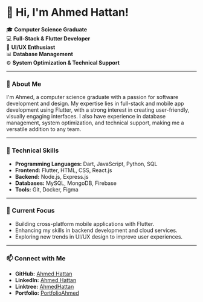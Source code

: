# 👋 Hi, I'm Ahmed Hattan!

🎓 **Computer Science Graduate**  
💻 **Full-Stack & Flutter Developer**  
🎨 **UI/UX Enthusiast**  
📊 **Database Management**  
⚙️ **System Optimization & Technical Support**

---

### 🌟 About Me

I'm Ahmed, a computer science graduate with a passion for software development and design. My expertise lies in full-stack and mobile app development using Flutter, with a strong interest in creating user-friendly, visually engaging interfaces. I also have experience in database management, system optimization, and technical support, making me a versatile addition to any team.

---

### 🔧 Technical Skills

- **Programming Languages:** Dart, JavaScript, Python, SQL
- **Frontend:** Flutter, HTML, CSS, React.js
- **Backend:** Node.js, Express.js
- **Databases:** MySQL, MongoDB, Firebase
- **Tools:** Git, Docker, Figma

---

### 🚀 Current Focus

- Building cross-platform mobile applications with Flutter.
- Enhancing my skills in backend development and cloud services.
- Exploring new trends in UI/UX design to improve user experiences.

---

### 📫 Connect with Me

- **GitHub:** [Ahmed Hattan](https://github.com/Ahmed-Hattan-2285)
- **LinkedIn:** [Ahmed Hattan](https://www.linkedin.com/in/ahmed-hattan-754189316/)
- **Linktree:** [AhmedHattan](https://linktr.ee/AhmedHattan)
- **Portfolio:** [PortfolioAhmed](https://ahmed-hattan-2285.github.io/PortfolioAhmed/)
